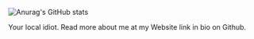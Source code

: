 
![Anurag's GitHub stats](https://github-readme-stats.vercel.app/api?username=artistxoder&show_icons=true&theme=radical)

Your local idiot. Read more about me at my Website link in bio on Github. 
